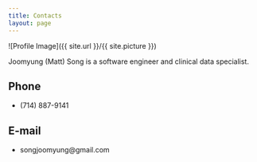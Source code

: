 ```yaml
---
title: Contacts
layout: page
---
```

![Profile Image]({{ site.url }}/{{ site.picture }})

<p>Joomyung (Matt) Song is a software engineer and clinical data specialist.</p>

<h2>Phone</h2>
<ul>
	<li>(714) 887-9141</li>
</ul>

<h2>E-mail</h2>
<ul>
	<li>songjoomyung@gmail.com</li>
</ul>
